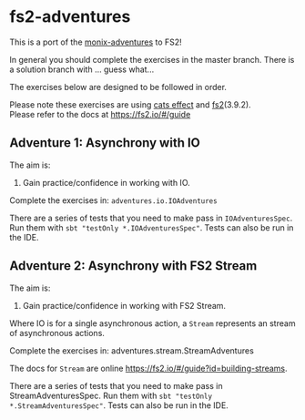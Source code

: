 # fs2-adventures

This is a port of the [monix-adventures](https://github.com/lukestephenson/monix-adventures) to FS2!

In general you should complete the exercises in the master branch.
There is a solution branch with  ... guess what...

The exercises below are designed to be followed in order.

Please note these exercises are using [cats effect](https://github.com/typelevel/cats-effect) and [fs2](https://fs2.io/)(3.9.2).  
Please refer to the docs at https://fs2.io/#/guide

## Adventure 1: Asynchrony with IO
The aim is:

1. Gain practice/confidence in working with IO.

Complete the exercises in: `adventures.io.IOAdventures`

There are a series of tests that you need to make pass in `IOAdventuresSpec`.
Run them with `sbt "testOnly *.IOAdventuresSpec"`.  Tests can also be run in the IDE.


## Adventure 2: Asynchrony with FS2 Stream
The aim is:

1. Gain practice/confidence in working with FS2 Stream.

Where IO is for a single asynchronous action, a `Stream` represents an stream of
asynchronous actions.

Complete the exercises in: adventures.stream.StreamAdventures

The docs for `Stream` are online https://fs2.io/#/guide?id=building-streams.  

There are a series of tests that you need to make pass in StreamAdventuresSpec.
Run them with `sbt "testOnly *.StreamAdventuresSpec"`.  Tests can also be run in the IDE.
